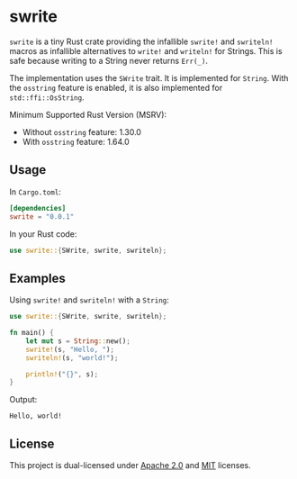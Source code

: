 # swrite

`swrite` is a tiny Rust crate providing the infallible `swrite!` and `swriteln!` macros as
infallible alternatives to `write!` and `writeln!` for Strings. This is safe because
writing to a String never returns `Err(_)`.

The implementation uses the `SWrite` trait. It is implemented for `String`.
With the `osstring` feature is enabled, it is also implemented for `std::ffi::OsString`.

Minimum Supported Rust Version (MSRV):
- Without `osstring` feature: 1.30.0
- With `osstring` feature: 1.64.0

## Usage

In `Cargo.toml`:

```toml
[dependencies]
swrite = "0.0.1"
```

In your Rust code:

```rust
use swrite::{SWrite, swrite, swriteln};
```

## Examples

Using `swrite!` and `swriteln!` with a `String`:

```rust
use swrite::{SWrite, swrite, swriteln};

fn main() {
    let mut s = String::new();
    swrite!(s, "Hello, ");
    swriteln!(s, "world!");

    println!("{}", s);
}
```

Output:

```
Hello, world!
```

## License

This project is dual-licensed under [Apache 2.0](LICENSE-APACHE) and [MIT](LICENSE-MIT) licenses.
</pre>



